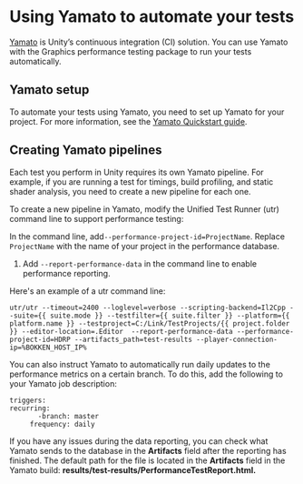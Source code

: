 # Using Yamato to automate your tests
[Yamato](https://internaldocs.cds.internal.unity3d.com/yamato/) is Unity’s continuous integration (CI) solution. You can use Yamato with the Graphics performance testing package to run your tests automatically.
<a name="yamato-setup"></a>
## Yamato setup
To automate your tests using Yamato, you need to set up Yamato for your project. For more information, see the [Yamato Quickstart guide](https://internaldocs.cds.internal.unity3d.com/yamato/workflows/quick-start/).
<a name="creating-yamato-pipelines"></a>

## Creating Yamato pipelines
Each test you perform in Unity requires its own Yamato pipeline. For example, if you are running a test for timings, build profiling, and static shader analysis, you need to create a new pipeline for each one.

To create a new pipeline in Yamato, modify the Unified Test Runner (utr) command line to support performance testing:

In the command line, add`--performance-project-id=ProjectName`. Replace `ProjectName` with the name of your project in the performance database.

1. Add `--report-performance-data` in the command line to enable performance reporting. 

Here's an example of a utr command line:

```
utr/utr --timeout=2400 --loglevel=verbose --scripting-backend=Il2Cpp --suite={{ suite.mode }} --testfilter={{ suite.filter }} --platform={{ platform.name }} --testproject=C:/Link/TestProjects/{{ project.folder }} --editor-location=.Editor  --report-performance-data --performance-project-id=HDRP --artifacts_path=test-results --player-connection-ip=%BOKKEN_HOST_IP%
```

You can also instruct Yamato to automatically run daily updates to the performance metrics on a certain branch. To do this, add the following to your Yamato job description:

```
triggers:
recurring:
​       -branch: master
​     frequency: daily
```

If you have any issues during the data reporting, you can check what Yamato sends to the database in the **Artifacts** field after the reporting has finished. The default path for the file is located in the **Artifacts** field in the Yamato build: **results/test-results/PerformanceTestReport.html.**